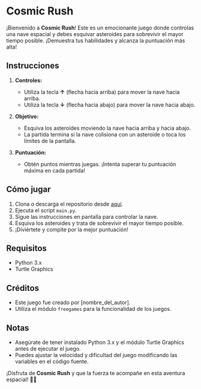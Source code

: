 # Cosmic Rush

¡Bienvenido a **Cosmic Rush**! Este es un emocionante juego donde controlas una nave espacial y debes esquivar asteroides para sobrevivir el mayor tiempo posible. ¡Demuestra tus habilidades y alcanza la puntuación más alta!

## Instrucciones

1. **Controles:**
   - Utiliza la tecla **↑** (flecha hacia arriba) para mover la nave hacia arriba.
   - Utiliza la tecla **↓** (flecha hacia abajo) para mover la nave hacia abajo.

2. **Objetivo:**
   - Esquiva los asteroides moviendo la nave hacia arriba y hacia abajo.
   - La partida termina si la nave colisiona con un asteroide o toca los límites de la pantalla.

3. **Puntuación:**
   - Obtén puntos mientras juegas. ¡Intenta superar tu puntuación máxima en cada partida!

## Cómo jugar

1. Clona o descarga el repositorio desde [aquí](https://github.com/A01352033/Python-Ships-Game).
2. Ejecuta el script `main.py`.
3. Sigue las instrucciones en pantalla para controlar la nave.
4. Esquiva los asteroides y trata de sobrevivir el mayor tiempo posible.
5. ¡Diviértete y compite por la mejor puntuación!

## Requisitos

- Python 3.x
- Turtle Graphics

## Créditos

- Este juego fue creado por [nombre_del_autor].
- Utiliza el módulo `freegames` para la funcionalidad de los juegos.

## Notas

- Asegúrate de tener instalado Python 3.x y el módulo Turtle Graphics antes de ejecutar el juego.
- Puedes ajustar la velocidad y dificultad del juego modificando las variables en el código fuente.

¡Disfruta de **Cosmic Rush** y que la fuerza te acompañe en esta aventura espacial! 🚀✨
